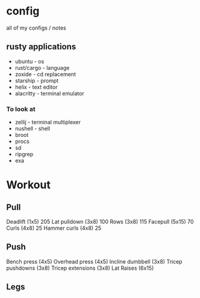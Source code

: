 # config
all of my configs / notes

## rusty applications
- ubuntu - os
- rust/cargo - language
- zoxide - cd replacement
- starship - prompt
- helix - text editor
- alacritty - terminal emulator

### To look at
- zellij - terminal multiplexer
- nushell - shell
- broot
- procs
- sd
- ripgrep
- exa

# Workout

## Pull
Deadlift (1x5) 205
Lat pulldown (3x8) 100
Rows (3x8) 115
Facepull (5x15) 70
Curls (4x8) 25
Hammer curls (4x8) 25

## Push
Bench press (4x5)
Overhead press (4x5)
Incline dumbbell (3x8)
Tricep pushdowns (3x8)
Tricep extensions (3x8)
Lat Raises (6x15)

## Legs
